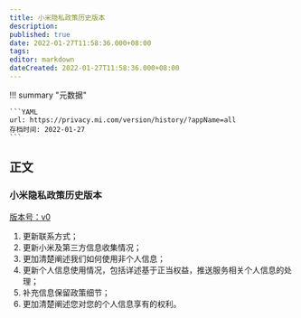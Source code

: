 ```yaml
---
title: 小米隐私政策历史版本
description:
published: true
date: 2022-01-27T11:58:36.000+08:00
tags:
editor: markdown
dateCreated: 2022-01-27T11:58:36.000+08:00
---
```


!!! summary "元数据"

    ```YAML
    url: https://privacy.mi.com/version/history/?appName=all
    存档时间: 2022-01-27
    ```

## 正文

### 小米隐私政策历史版本

[版本号：v0](小米隐私政策.md)

1. 更新联系方式；
2. 更新小米及第三方信息收集情况；
3. 更加清楚阐述我们如何使用非个人信息；
4. 更新个人信息使用情况，包括详述基于正当权益，推送服务相关个人信息的处理；
5. 补充信息保留政策细节；
6. 更加清楚阐述您对您的个人信息享有的权利。
